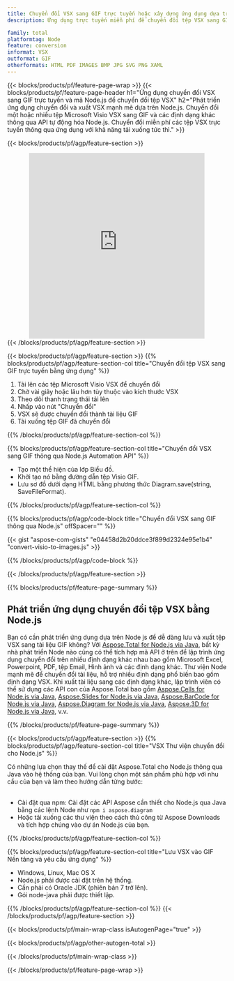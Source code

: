 ```yaml
---
title: Chuyển đổi VSX sang GIF trực tuyến hoặc xây dựng ứng dụng dựa trên Node.js để chuyển đổi tệp VSX
description: Ứng dụng trực tuyến miễn phí để chuyển đổi tệp VSX sang GIF. Mã thư viện chuyển đổi Node.js cho tài liệu Microsoft Visio VSX. 

family: total
platformtag: Node
feature: conversion
informat: VSX
outformat: GIF
otherformats: HTML PDF IMAGES BMP JPG SVG PNG XAML
---
```

{{< blocks/products/pf/feature-page-wrap >}}
{{< blocks/products/pf/feature-page-header h1="Ứng dụng chuyển đổi VSX sang GIF trực tuyến và mã Node.js để chuyển đổi tệp VSX" h2="Phát triển ứng dụng chuyển đổi và xuất VSX mạnh mẽ dựa trên Node.js. Chuyển đổi một hoặc nhiều tệp Microsoft Visio VSX sang GIF và các định dạng khác thông qua API tự động hóa Node.js. Chuyển đổi miễn phí các tệp VSX trực tuyến thông qua ứng dụng với khả năng tải xuống tức thì." >}}


{{< blocks/products/pf/agp/feature-section >}}

<div class="container-fluid agp-content bg-white aboutfile box-1 vh100 section nopbtm">
<div class=container>
<div class=row>
<div class="demobox tc col-md-12 padding-0" align="center">

<iframe title="Ứng dụng chuyển đổi VSX sang GIF trực tuyến miễn phí" style="border: none; height: 426px;" scrolling="no" src="https://total-conversion-app-65z5r2lp.k8s.dynabic.com/?to=gif&from=vsx" id="child-iframe" width="80%"></iframe>

</div></div>
</div></div>
{{< /blocks/products/pf/agp/feature-section >}}


{{< blocks/products/pf/agp/feature-section >}}
{{% blocks/products/pf/agp/feature-section-col title="Chuyển đổi tệp VSX sang GIF trực tuyến bằng ứng dụng" %}}

1. Tải lên các tệp Microsoft Visio VSX để chuyển đổi
1. Chờ vài giây hoặc lâu hơn tùy thuộc vào kích thước VSX
1. Theo dõi thanh trạng thái tải lên
1. Nhấp vào nút "Chuyển đổi"
1. VSX sẽ được chuyển đổi thành tài liệu GIF
1. Tải xuống tệp GIF đã chuyển đổi

{{% /blocks/products/pf/agp/feature-section-col %}}

{{% blocks/products/pf/agp/feature-section-col title="Chuyển đổi VSX sang GIF thông qua Node.js Automation API" %}}

- Tạo một thể hiện của lớp Biểu đồ.
- Khởi tạo nó bằng đường dẫn tệp Visio GIF.
- Lưu sơ đồ dưới dạng HTML bằng phương thức Diagram.save(string, SaveFileFormat).

{{% /blocks/products/pf/agp/feature-section-col %}}

{{% blocks/products/pf/agp/code-block title="Chuyển đổi VSX sang GIF thông qua Node.js" offSpacer="" %}}

{{< gist "aspose-com-gists" "e04458d2b20ddce3f899d2324e95e1b4" "convert-visio-to-images.js" >}}

{{% /blocks/products/pf/agp/code-block %}}

{{< /blocks/products/pf/agp/feature-section >}}

{{% blocks/products/pf/feature-page-summary %}}

<h2>Phát triển ứng dụng chuyển đổi tệp VSX bằng Node.js</h2>

Bạn có cần phát triển ứng dụng dựa trên Node js để dễ dàng lưu và xuất tệp VSX sang tài liệu GIF không? Với [Aspose.Total for Node.js via Java](https://products.aspose.com/total/vi/nodejs-java/), bất kỳ nhà phát triển Node nào cũng có thể tích hợp mã API ở trên để lập trình ứng dụng chuyển đổi trên nhiều định dạng khác nhau bao gồm Microsoft Excel, Powerpoint, PDF, tệp Email, Hình ảnh và các định dạng khác. Thư viện Node mạnh mẽ để chuyển đổi tài liệu, hỗ trợ nhiều định dạng phổ biến bao gồm định dạng VSX. Khi xuất tài liệu sang các định dạng khác, lập trình viên có thể sử dụng các API con của Aspose.Total bao gồm [Aspose.Cells for Node.js via Java](https://products.aspose.com/cells/vi/nodejs-java/), [Aspose.Slides for Node.js via Java](https://products.aspose.com/slides/vi/nodejs-java/), [Aspose.BarCode for Node.js via Java](https://products.aspose.com/barcode/vi/nodejs-java/), [Aspose.Diagram for Node.js via Java](https://products.aspose.com/diagram/vi/nodejs-java/), [Aspose.3D for Node.js via Java](https://products.aspose.com/3d/vi/nodejs-java/), v.v. 
 
 

{{% /blocks/products/pf/feature-page-summary %}}

{{< blocks/products/pf/agp/feature-section >}}
{{% blocks/products/pf/agp/feature-section-col title="VSX Thư viện chuyển đổi cho Node.js" %}}

Có những lựa chọn thay thế để cài đặt Aspose.Total cho Node.js thông qua Java vào hệ thống của bạn. Vui lòng chọn một sản phẩm phù hợp với nhu cầu của bạn và làm theo hướng dẫn từng bước:<br /><br />

- Cài đặt qua npm: Cài đặt các API Aspose cần thiết cho Node.js qua Java bằng các lệnh Node như ```npm i aspose.diagram```
- Hoặc tải xuống các thư viện theo cách thủ công từ Aspose Downloads và tích hợp chúng vào dự án Node.js của bạn.

{{% /blocks/products/pf/agp/feature-section-col %}}

{{% blocks/products/pf/agp/feature-section-col title="Lưu VSX vào GIF Nền tảng và yêu cầu ứng dụng" %}}

- Windows, Linux, Mac OS X
- Node.js phải được cài đặt trên hệ thống.
- Cần phải có Oracle JDK (phiên bản 7 trở lên).
- Gói node-java phải được thiết lập.

{{% /blocks/products/pf/agp/feature-section-col %}}
{{< /blocks/products/pf/agp/feature-section >}}

{{< blocks/products/pf/main-wrap-class isAutogenPage="true" >}}

{{< blocks/products/pf/agp/other-autogen-total >}}

{{< /blocks/products/pf/main-wrap-class >}}

{{< /blocks/products/pf/feature-page-wrap >}}
